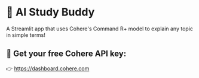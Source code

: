 # 🤖 AI Study Buddy

A Streamlit app that uses Cohere's Command R+ model to explain any topic in simple terms!


## 🔑 Get your free Cohere API key:
👉 https://dashboard.cohere.com
